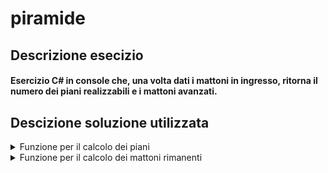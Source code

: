 # piramide
## Descrizione esecizio
#### Esercizio C# in console che, una volta dati i mattoni in ingresso, ritorna il numero dei piani realizzabili e i mattoni avanzati.

## Descizione soluzione utilizzata

<details>
<summary>Funzione per il calcolo dei piani</summary>
 
```c#
public static int Piani( int mattoni )
{
```
Dichiariamo la funzione dove andare ad inserire le istruzioni per il calcolo dei piani.

<details>
<summary>Controllo del numero dei mattoni</summary>
 
```c#
if(mattoni<=0){
    return 0;
}
```
Controlliamo che i mattoni siano maggiori di 0, in caso contrario restituiamo immediatamente 0 al programma, in quanto non sono costruibili piani senza mattoni.
</details>
<details>
<summary>Creazione variabili utili</summary>

```c#
int risultato=0;
int counterFloors=0;
int counterBlocks=1;
```
Creaiamo le variabili che ci serviranno in seguito.
</details>
<details>
<summary>Calcolo dei piani</summary>

```c#
for(counterFloors=0;mattoni>0;counterFloors++){
    risultato = counterBlocks*counterBlocks;
    mattoni-=risultato;
    counterBlocks+=2;
}

if(mattoni<0){
    counterFloors--;
}

return counterFloors;
```
Tramite <i>for</i> calcoliamo in <i><b>counterFloors</b></i> i piani che riusciremo a costruire. Con l'<i>if</i> in caso i mattoni vadano in negativo togliamo un piano, dato che l'ultimo piano non siamo chiaramenti riusciti a costruirlo essendo andati in negativo con i mattoni.
</details>
 <br>
</details>


<details>
<summary>Funzione per il calcolo dei mattoni rimanenti</summary>

```c#
public static int Rimanenti( int mattoni )
{
```   
Dichiariamo la funzione dove andare ad inserire le istruzioni per il calcolo dei mattoni rimanenti.
<details>
<summary>Dichiarazione variabili utili</summary>

```c#
int piani=Piani(mattoni);
int restoMattoni=mattoni;
int num=1;
```
Creaiamo le variabili che ci serviranno in seguito.
</details>
<details>
<summary>Calcolo dei mattoni rimasti</summary>

```c#
for(int i=0;i<piani;i++){
    restoMattoni-=num*num;
    num+=2;
}
return restoMattoni;
```
Tramite <i>for</i> calcoliamo quanti mattoni ci resteranno dopo aver costruito la piramide, inserendo questo dato nella variabile <i><b>restoMattoni</b></i>. Restituiamo poi la variabile.
</details>
